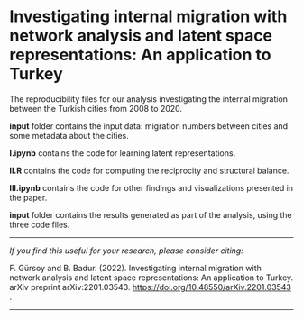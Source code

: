# Investigating internal migration with network analysis and latent space representations: An application to Turkey



The reproducibility files for our analysis investigating the internal migration between the Turkish cities from 2008 to 2020.

**input** folder contains the input data: migration numbers between cities and some metadata about the cities.

**I.ipynb** contains the code for learning latent representations.

**II.R** contains the code for computing the reciprocity and structural balance.

**III.ipynb** contains the code for other findings and visualizations presented in the paper.

**input** folder contains the results generated as part of the analysis, using the three code files.
___
_If you find this useful for your research, please consider citing:_

F. Gürsoy and B. Badur. (2022). Investigating internal migration with network analysis and latent space representations: An application to Turkey. arXiv preprint arXiv:2201.03543.
https://doi.org/10.48550/arXiv.2201.03543 .
___
